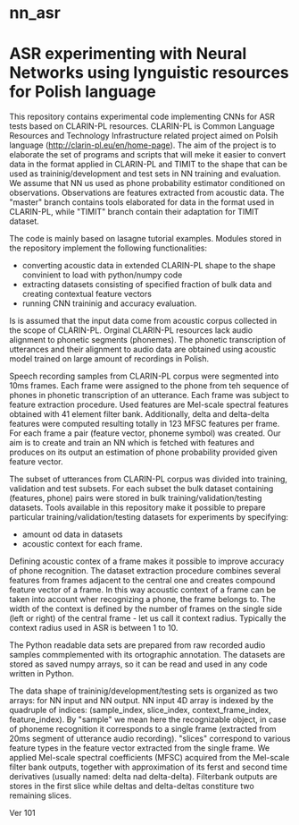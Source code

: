 # nn_asr
ASR experimenting with Neural Networks using lynguistic resources for Polish language
=====================================================================================

This repository contains experimental code implementing CNNs for ASR tests based on CLARIN-PL resources. CLARIN-PL is Common Language Resources and Technology Infrastructure related project aimed on Polsih language (http://clarin-pl.eu/en/home-page). The aim of the project is to elaborate the set of programs and scripts that will meke it easier to convert data in the format applied in CLARIN-PL and TIMIT to the shape that can be used as traininig/development and test sets in NN training and evaluation. We assume that NN us used as phone probability estimator conditioned on observations. Observations are features extracted from acoustic data. The "master" branch contains tools elaborated for data in the format used in CLARIN-PL, while "TIMIT" branch contain their adaptation for TIMIT dataset.

The code is mainly based on lasagne tutorial examples. Modules stored in the repository implement the following functionalities:
- converting acoustic data in extended CLARIN-PL shape to the shape convinient to load with python/numpy code 
- extracting datasets consisting of specified fraction of bulk data and creating contextual feature vectors
- running CNN traininig and accuracy evaluation.

Is is assumed that the input data come from acoustic corpus collected in the scope of CLARIN-PL. Orginal CLARIN-PL resources lack audio alignment to phonetic segments (phonemes). The phonetic transcription of utterances and their alignment to audio data are obtained using acoustic model trained on large amount of recordings in Polish. 

Speech recording samples from CLARIN-PL corpus were segmented into 10ms frames. Each frame were assigned to the phone from teh sequence of phones in phonetic transcription of an utterance. Each frame was subject to feature extraction procedure. Used features are Mel-scale spectral features obtained with 41 element filter bank. Additionally, delta and delta-delta features were computed resulting totally in 123 MFSC features per frame. For each frame a pair (feature vector, phoneme symbol) was created. Our aim is to create and train an NN which is fetched with features and produces on its output an estimation of phone probability provided given feature vector.

The subset of utterances from CLARIN-PL corpus was divided into training, validation and test subsets. For each subset the bulk dataset containing (features, phone) pairs were stored in bulk training/validation/testing datasets. Tools available in this repository make it possible to prepare particular training/validation/testing datasets for experiments by specifying:
- amount od data in datasets
- acoustic context for each frame.

Defining acoustic contex of a frame makes it possible to improve accuracy of phone recognition. The dataset extraction procedure combines several features from frames adjacent to the central one and creates compound feature vector of a frame. In this way acoustic context of a frame can be taken into account wher recognizing a phone, the frame belongs to. The width of the context is defined by the number of frames on the single side (left or right) of the central frame - let us call it context radius. Typically the context radius used in ASR is between 1 to 10.

The Python readable data sets are prepared from raw recorded audio samples commplemented with its ortographic annotation. The datasets are stored as saved numpy arrays, so it can be read and used in any code written in Python.

The data shape of traininig/development/testing sets is organized as two arrays: for NN input and NN output. NN input 4D array is indexed by the quadruple of indices: (sample_index, slice_index, context_frame_index, feature_index). By "sample" we mean here the recognizable object, in case of phoneme recognition it corresponds to a single frame (extracted from 20ms segment of utterance audio recording). "slices" correspond to various feature types in the feature vector extracted from the single frame. We applied Mel-scale spectral coefficients (MFSC) acquired from the Mel-scale filter bank outputs, together with approximation of its ferst and second time derivatives (usually named: delta nad delta-delta). Filterbank outputs are stores in the first slice while deltas and delta-deltas constiture two remaining slices.

Ver 101

